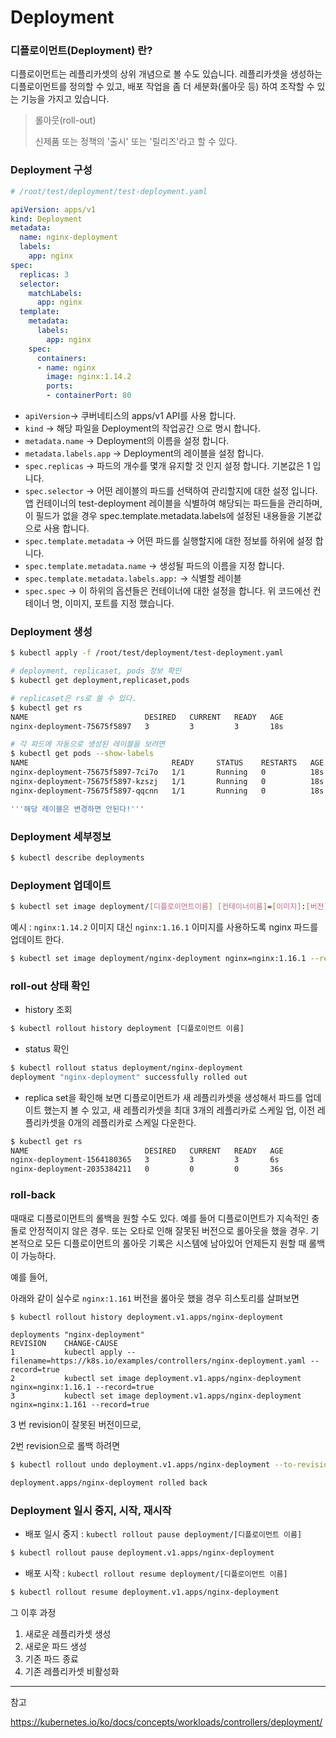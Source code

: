 # Deployment

### **디플로이먼트(Deployment) 란?**

디플로이먼트는 레플리카셋의 상위 개념으로 볼 수도 있습니다. 레플리카셋을 생성하는 디플로이먼트를 정의할 수 있고, 배포 작업을 좀 더 세분화(롤아웃 등) 하여 조작할 수 있는 기능을 가지고 있습니다.

> 롤아웃(roll-out)
>
> 신제품 또는 정책의 '출시' 또는 '릴리즈'라고 할 수 있다.



### Deployment 구성

```yaml
# /root/test/deployment/test-deployment.yaml

apiVersion: apps/v1
kind: Deployment
metadata:
  name: nginx-deployment
  labels:
    app: nginx
spec:
  replicas: 3
  selector:
    matchLabels:
      app: nginx
  template:
    metadata:
      labels:
        app: nginx
    spec:
      containers:
      - name: nginx
        image: nginx:1.14.2
        ports:
        - containerPort: 80
```

- `apiVersion`→ 쿠버네티스의 apps/v1 API를 사용 합니다.
- `kind` → 해당 파일을 Deployment의 작업공간 으로 명시 합니다.
- `metadata.name` → Deployment의 이름을 설정 합니다.
- `metadata.labels.app` → Deployment의 레이블을 설정 합니다.
- `spec.replicas` → 파드의 개수를 몇개 유지할 것 인지 설정 합니다. 기본값은 1 입니다.
- `spec.selector` → 어떤 레이블의 파드를 선택하여 관리할지에 대한 설정 입니다. 앱 컨테이너의 test-deployment 레이블을 식별하여 해당되는 파드들을 관리하며, 이 필드가 없을 경우 spec.template.metadata.labels에 설정된 내용들을 기본값으로 사용 합니다.
- `spec.template.metadata` → 어떤 파드를 실행할지에 대한 정보를 하위에 설정 합니다.
- `spec.template.metadata.name` → 생성될 파드의 이름을 지정 합니다.
- `spec.template.metadata.labels.app:` → 식별할 레이블
- `spec.spec` → 이 하위의 옵션들은 컨테이너에 대한 설정을 합니다. 위 코드에선 컨테이너 명, 이미지, 포트를 지정 했습니다.



### Deployment 생성

```bash
$ kubectl apply -f /root/test/deployment/test-deployment.yaml
```



```bash
# deployment, replicaset, pods 정보 확인
$ kubectl get deployment,replicaset,pods

# replicaset은 rs로 쓸 수 있다.
$ kubectl get rs
NAME                          DESIRED   CURRENT   READY   AGE
nginx-deployment-75675f5897   3         3         3       18s

# 각 파드에 자동으로 생성된 레이블을 보려면
$ kubectl get pods --show-labels
NAME                                READY     STATUS    RESTARTS   AGE       LABELS
nginx-deployment-75675f5897-7ci7o   1/1       Running   0          18s       app=nginx,pod-template-hash=3123191453
nginx-deployment-75675f5897-kzszj   1/1       Running   0          18s       app=nginx,pod-template-hash=3123191453
nginx-deployment-75675f5897-qqcnn   1/1       Running   0          18s       app=nginx,pod-template-hash=3123191453

'''해당 레이블은 변경하면 안된다!'''
```





### Deployment 세부정보

```bash
$ kubectl describe deployments
```





### Deployment 업데이트

```bash
$ kubectl set image deployment/[디플로이먼트이름] [컨테이너이름]=[이미지]:[버전]
```

예시 : `nginx:1.14.2` 이미지 대신 `nginx:1.16.1` 이미지를 사용하도록 nginx 파드를 업데이트 한다.

```bash
$ kubectl set image deployment/nginx-deployment nginx=nginx:1.16.1 --record
```



### roll-out 상태 확인

* history 조회

```bash
$ kubectl rollout history deployment [디플로이먼트 이름]
```

* status 확인

```bash
$ kubectl rollout status deployment/nginx-deployment
deployment "nginx-deployment" successfully rolled out
```

* replica set을 확인해 보면 디플로이먼트가 새 레플리카셋을 생성해서 파드를 업데이트 했는지 볼 수 있고, 새 레플리카셋을 최대 3개의 레플리카로 스케일 업, 이전 레플리카셋을 0개의 레플리카로 스케일 다운한다.

```bash
$ kubectl get rs
NAME                          DESIRED   CURRENT   READY   AGE
nginx-deployment-1564180365   3         3         3       6s
nginx-deployment-2035384211   0         0         0       36s
```



### roll-back

때때로 디플로이먼트의 롤백을 원할 수도 있다. 예를 들어 디플로이먼트가 지속적인 충돌로 안정적이지 않은 경우.  또는 오타로 인해 잘못된 버전으로 롤아웃을 했을 경우. 기본적으로 모든 디플로이먼트의 롤아웃 기록은 시스템에 남아있어 언제든지 원할 때 롤백이 가능하다.

예를 들어,

아래와 같이 실수로 `nginx:1.161` 버전을 롤아웃 했을 경우 히스토리를 살펴보면

```bash
$ kubectl rollout history deployment.v1.apps/nginx-deployment
```

```
deployments "nginx-deployment"
REVISION    CHANGE-CAUSE
1           kubectl apply --filename=https://k8s.io/examples/controllers/nginx-deployment.yaml --record=true
2           kubectl set image deployment.v1.apps/nginx-deployment nginx=nginx:1.16.1 --record=true
3           kubectl set image deployment.v1.apps/nginx-deployment nginx=nginx:1.161 --record=true
```

3 번 revision이 잘못된 버전이므로,

2번 revision으로 롤백 하려면

```bash
$ kubectl rollout undo deployment.v1.apps/nginx-deployment --to-revision=2
```

```bash
deployment.apps/nginx-deployment rolled back
```



### Deployment 일시 중지, 시작, 재시작

- 배포 일시 중지 : `kubectl rollout pause deployment/[디플로이먼트 이름]`

```bash
$ kubectl rollout pause deployment.v1.apps/nginx-deployment
```

- 배포 시작 : `kubectl rollout resume deployment/[디플로이먼트 이름]`

```bash
$ kubectl rollout resume deployment.v1.apps/nginx-deployment
```

그 이후 과정

1. 새로운 레플리카셋 생성
2. 새로운 파드 생성
3. 기존 파드 종료
4. 기존 레플리카셋 비활성화

---

참고

https://kubernetes.io/ko/docs/concepts/workloads/controllers/deployment/


